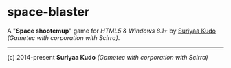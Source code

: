 space-blaster
=============

A "**Space shootemup**" game for *HTML5* &amp; *Windows 8.1+* by [Suriyaa Kudo](https://github.com/SuriyaaKudoIsc) *(Gametec with corporation with Scirra)*.


----
(c) 2014-present **Suriyaa Kudo** *(Gametec with corporation with Scirra)*
